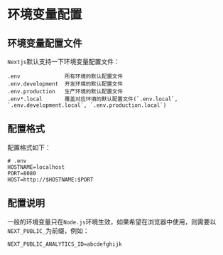 # 环境变量配置

## 环境变量配置文件
`Nextjs`默认支持一下环境变量配置文件：
```
.env              所有环境的默认配置文件
.env.development  开发环境的默认配置文件
.env.production   生产环境的默认配置文件
.env*.local       覆盖对应环境的默认配置文件(`.env.local`, `.env.development.local`, `.env.production.local`)
```

## 配置格式
配置格式如下：
```
# .env
HOSTNAME=localhost
PORT=8080
HOST=http://$HOSTNAME:$PORT
```

## 配置说明
一般的环境变量只在`Node.js`环境生效，如果希望在浏览器中使用，则需要以`NEXT_PUBLIC_`为前缀，例如：
```
NEXT_PUBLIC_ANALYTICS_ID=abcdefghijk
```